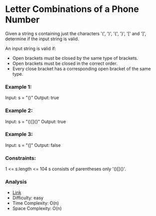 # Letter Combinations of a Phone Number
Given a string s containing just the characters '(', ')', '{', '}', '[' and ']', determine if the input string is valid.

An input string is valid if:
- Open brackets must be closed by the same type of brackets.
- Open brackets must be closed in the correct order.
- Every close bracket has a corresponding open bracket of the same type.

### Example 1:
Input: s = "()"
Output: true

### Example 2:
Input: s = "()[]{}"
Output: true

### Example 3:
Input: s = "(]"
Output: false


### Constraints:
1 <= s.length <= 104
s consists of parentheses only '()[]{}'.

### Analysis
* [Link](https://leetcode.com/problems/valid-parentheses)
* Difficulty: easy
* Time Complexity: O(n)
* Space Complexity: O(n)

